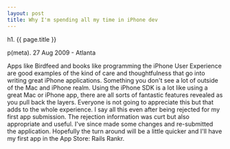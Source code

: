 ```yaml
---
layout: post
title: Why I'm spending all my time in iPhone dev
---
```


h1. {{ page.title }}

p(meta). 27 Aug 2009 - Atlanta

Apps like Birdfeed and books like programming the iPhone User Experience
are good examples of the kind of care and thoughtfulness that go into writing
great iPhone applications.  Something you don't see a lot of outside of the Mac and
iPhone realm.  Using the iPhone SDK is a lot like using a great Mac or iPhone app, there
are all sorts of fantastic features revealed as you pull back the layers.  Everyone is not going to appreciate this but that adds to the whole experience.  I say all this even after being rejected for my first app submission.  The rejection information was curt but also appropriate and useful.  I've since made some changes and re-submitted the application.  Hopefully the turn around will be a little quicker and I'll have my first app in the App Store: Rails Rankr.
